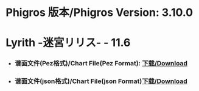 
# Phigros 版本/Phigros Version:  3.10.0

# __Lyrith -迷宮リリス- - 11.6__

- ### __谱面文件(Pez格式)/Chart File(Pez Format):  [下载/Download](https://github.com/Po6647A/WebAssests/releases/download/3.10.0/0)__

- ### __谱面文件(json格式)/Chart File(json Format)[下载/Download](https://github.com/Po6647A/WebAssests/releases/download/3.10.0/566.json)__

